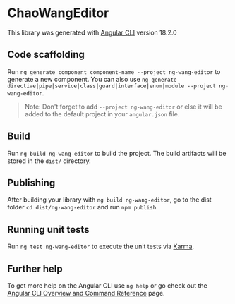 # ChaoWangEditor

This library was generated with [Angular CLI](https://github.com/angular/angular-cli) version 18.2.0

## Code scaffolding

Run `ng generate component component-name --project ng-wang-editor` to generate a new component. You can also use `ng generate directive|pipe|service|class|guard|interface|enum|module --project ng-wang-editor`.
> Note: Don't forget to add `--project ng-wang-editor` or else it will be added to the default project in your `angular.json` file. 

## Build

Run `ng build ng-wang-editor` to build the project. The build artifacts will be stored in the `dist/` directory.

## Publishing

After building your library with `ng build ng-wang-editor`, go to the dist folder `cd dist/ng-wang-editor` and run `npm publish`.

## Running unit tests

Run `ng test ng-wang-editor` to execute the unit tests via [Karma](https://karma-runner.github.io).

## Further help

To get more help on the Angular CLI use `ng help` or go check out the [Angular CLI Overview and Command Reference](https://angular.io/cli) page.

